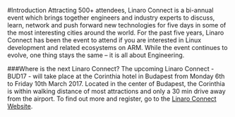 
#Introduction
Attracting 500+ attendees, Linaro Connect is a bi-annual event which brings together engineers and industry experts to discuss, learn, network and push forward new technologies for five days in some of the most interesting cities around the world. For the past five years, Linaro Connect has been the event to attend if you are interested in Linux development and related ecosystems on ARM. While the event continues to evolve, one thing stays the same – it is all about Engineering.

###Where is the next Linaro Connect? 
The upcoming Linaro Connect - BUD17 - will take place at the Corinthia hotel in Budapest from Monday 6th to Friday 10th March 2017. Located in the center of Budapest, the Corinthia is within walking distance of most attractions and only a 30 min drive away from the airport. To find out more and register, go to the [Linaro Connect Website](http://connect.linaro.org/). 

